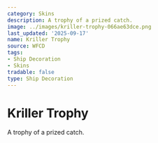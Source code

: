 ```yaml
---
category: Skins
description: A trophy of a prized catch.
image: ../images/kriller-trophy-066ae63dce.png
last_updated: '2025-09-17'
name: Kriller Trophy
source: WFCD
tags:
- Ship Decoration
- Skins
tradable: false
type: Ship Decoration
---
```


# Kriller Trophy

A trophy of a prized catch.

